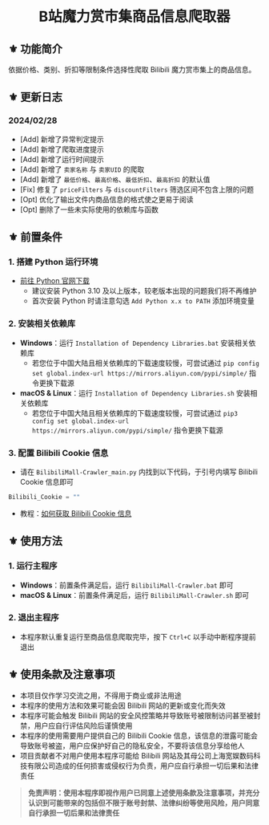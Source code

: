 <h1 align="center">
  <br>
  B站魔力赏市集商品信息爬取器
  <br>
</h1>

## ⚜ 功能简介

依据价格、类别、折扣等限制条件选择性爬取 Bilibili 魔力赏市集上的商品信息。

## ⚜ 更新日志

### 2024/02/28

- \[Add\] 新增了异常判定提示
- \[Add\] 新增了爬取进度提示
- \[Add\] 新增了运行时间提示
- \[Add\] 新增了 `卖家名称` 与 `卖家UID` 的爬取
- \[Add\] 新增了 `最低价格`、`最高价格`、`最低折扣`、`最高折扣` 的默认值
- \[Fix\] 修复了 `priceFilters` 与 `discountFilters` 筛选区间不包含上限的问题
- \[Opt\] 优化了输出文件内商品信息的格式使之更易于阅读
- \[Opt\] 删除了一些未实际使用的依赖库与函数

## ⚜ 前置条件

### 1. 搭建 Python 运行环境

- [前往 Python 官网下载](https://www.python.org/downloads/ "Python Source Releases")
  - 建议安装 Python 3.10 及以上版本，较老版本出现的问题我们将不再维护
  - 首次安装 Python 时请注意勾选 `Add Python x.x to PATH` 添加环境变量

### 2. 安装相关依赖库

- **Windows**：运行 `Installation of Dependency Libraries.bat` 安装相关依赖库
  - 若您位于中国大陆且相关依赖库的下载速度较慢，可尝试通过 `pip config set global.index-url https://mirrors.aliyun.com/pypi/simple/` 指令更换下载源
- **macOS & Linux**：运行 `Installation of Dependency Libraries.sh` 安装相关依赖库
  - 若您位于中国大陆且相关依赖库的下载速度较慢，可尝试通过 `pip3 config set global.index-url https://mirrors.aliyun.com/pypi/simple/` 指令更换下载源

### 3. 配置 Bilibili Cookie 信息

- 请在 `BilibiliMall-Crawler_main.py` 内找到以下代码，于引号内填写 Bilibili Cookie 信息即可

``` Python
Bilibili_Cookie = ""
```

- 教程：[如何获取 Bilibili Cookie 信息](https://zmtblog.xdkd.ltd/2021/10/06/Get_bilibili_cookie/ "Get Bilibili Cookie")

## ⚜ 使用方法

### 1. 运行主程序

- **Windows**：前置条件满足后，运行 `BilibiliMall-Crawler.bat` 即可
- **macOS & Linux**：前置条件满足后，运行 `BilibiliMall-Crawler.sh` 即可

### 2. 退出主程序

- 本程序默认重复运行至商品信息爬取完毕，按下 `Ctrl+C` 以手动中断程序提前退出

## ⚜ 使用条款及注意事项

- 本项目仅作学习交流之用，不得用于商业或非法用途
- 本程序的使用方法和效果可能会因 Bilibili 网站的更新或变化而失效
- 本程序可能会触发 Bilibili 网站的安全风控策略并导致账号被限制访问甚至被封禁，用户应自行评估风险后谨慎使用
- 本程序的使用需要用户提供自己的 Bilibili Cookie 信息，该信息的泄露可能会导致账号被盗，用户应保护好自己的隐私安全，不要将该信息分享给他人
- 项目贡献者不对用户使用本程序可能给 Bilibili 网站及其母公司上海宽娱数码科技有限公司造成的任何损害或侵权行为负责，用户应自行承担一切后果和法律责任

> **免责声明：使用本程序即视作用户已同意上述使用条款及注意事项，并充分认识到可能带来的包括但不限于账号封禁、法律纠纷等使用风险，用户同意自行承担一切后果和法律责任**
